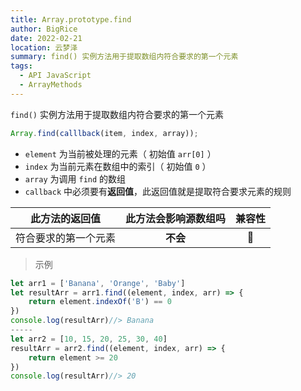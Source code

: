 ```yaml
---
title: Array.prototype.find
author: BigRice
date: 2022-02-21
location: 云梦泽
summary: find() 实例方法用于提取数组内符合要求的第一个元素
tags:
  - API JavaScript
  - ArrayMethods
---
```


`find()` 实例方法用于提取数组内符合要求的第一个元素

```js
Array.find(calllback(item, index, array));
```

- `element` 为当前被处理的元素（ 初始值 `arr[0]` ）
- `index` 为当前元素在数组中的索引（ 初始值 `0` ）
- `array` 为调用 `find` 的数组
- `callback` 中必须要有**返回值**，此返回值就是提取符合要求元素的规则

|    此方法的返回值    | 此方法会影响源数组吗 | 兼容性 |
| :------------------: | :------------------: | :----: |
| 符合要求的第一个元素 |       **不会**       |   🔴   |

> 示例

```js
let arr1 = ['Banana', 'Orange', 'Baby']
let resultArr = arr1.find((element, index, arr) => {
    return element.indexOf('B') == 0
})
console.log(resultArr)//> Banana
-----
let arr2 = [10, 15, 20, 25, 30, 40]
resultArr = arr2.find((element, index, arr) => {
    return element >= 20
})
console.log(resultArr)//> 20
```
